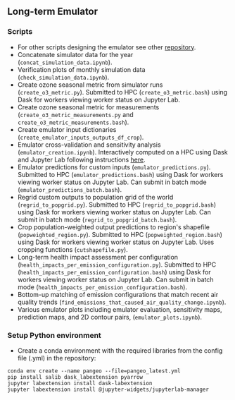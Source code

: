 ## Long-term Emulator
### Scripts
- For other scripts designing the emulator see other [repository](https://github.com/lukeconibear/emulator).  
- Concatenate simulator data for the year (`concat_simulation_data.ipynb`).  
- Verification plots of monthly simulation data (`check_simulation_data.ipynb`).  
- Create ozone seasonal metric from simulator runs (`create_o3_metric.py`). Submitted to HPC (`create_o3_metric.bash`) using Dask for workers viewing worker status on Jupyter Lab.  
- Create ozone seasonal metric for measurements (`create_o3_metric_measurements.py` and `create_o3_metric_measurements.bash`).  
- Create emulator input dictionaries (`create_emulator_inputs_outputs_df_crop`).  
- Emulator cross-validation and sensitivity analysis (`emulator_creation.ipynb`). Interactively computed on a HPC using Dask and Jupyter Lab following instructions [here](https://pangeo.io/setup_guides/hpc.html#).  
- Emulator predictions for custom inputs (`emulator_predictions.py`). Submitted to HPC (`emulator_predictions.bash`) using Dask for workers viewing worker status on Jupyter Lab. Can submit in batch mode (`emulator_predictions_batch.bash`).    
- Regrid custom outputs to population grid of the world (`regrid_to_popgrid.py`). Submitted to HPC (`regrid_to_popgrid.bash`) using Dask for workers viewing worker status on Jupyter Lab. Can submit in batch mode (`regrid_to_popgrid_batch.bash`).  
- Crop population-weighted output predictions to region's shapefile (`popweighted_region.py`). Submitted to HPC (`popweighted_region.bash`) using Dask for workers viewing worker status on Jupyter Lab. Uses cropping functions (`cutshapefile.py`).  
- Long-term health impact assessment per configuration (`health_impacts_per_emission_configuration.py`). Submitted to HPC (`health_impacts_per_emission_configuration.bash`) using Dask for workers viewing worker status on Jupyter Lab. Can submit in batch mode (`health_impacts_per_emission_configuration.bash`).  
- Bottom-up matching of emission configurations that match recent air quality trends (`find_emissions_that_caused_air_quality_change.ipynb`).  
- Various emulator plots including emulator evaluation, sensitivity maps, prediction maps, and 2D contour pairs, (`emulator_plots.ipynb`).  

### Setup Python environment
- Create a conda environment with the required libraries from the config file (.yml) in the repository:
```
conda env create --name pangeo --file=pangeo_latest.yml  
pip install salib dask_labextension pyarrow  
jupyter labextension install dask-labextension  
jupyter labextension install @jupyter-widgets/jupyterlab-manager  
```
